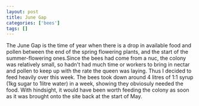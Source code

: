 ```yaml
---
layout: post
title: June Gap
categories: ['bees']
tags: []
---
```


The June Gap is the time of year when there is a drop in available food and pollen between the end of the spring flowering plants, and the start of the summer-flowering ones.Since the bees had come from a nuc, the colony was relatively small, so hadn't had much time or workers to bring in nectar and pollen to keep up with the rate the queen was laying. Thus I decided to feed heavily over this week. The bees took down around 4 litres of 1:1 syrup (1kg sugar to 1litre water) in a week, showing they obviosuly needed the food. With hindsight, it would have been worth feeding the colony as soon as it was brought onto the site back at the start of May. 
